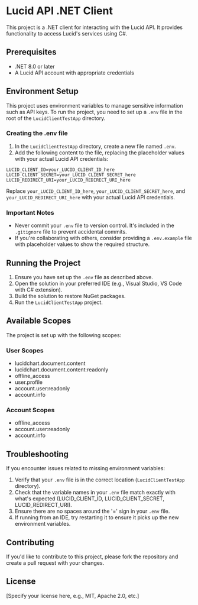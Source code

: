 # Lucid API .NET Client

This project is a .NET client for interacting with the Lucid API. It provides functionality to access Lucid's services using C#.

## Prerequisites

- .NET 8.0 or later
- A Lucid API account with appropriate credentials

## Environment Setup

This project uses environment variables to manage sensitive information such as API keys. To run the project, you need to set up a `.env` file in the root of the `LucidClientTestApp` directory.

### Creating the .env file

1. In the `LucidClientTestApp` directory, create a new file named `.env`.
2. Add the following content to the file, replacing the placeholder values with your actual Lucid API credentials:

```
LUCID_CLIENT_ID=your_LUCID_CLIENT_ID_here
LUCID_CLIENT_SECRET=your_LUCID_CLIENT_SECRET_here
LUCID_REDIRECT_URI=your_LUCID_REDIRECT_URI_here
```

Replace `your_LUCID_CLIENT_ID_here`, `your_LUCID_CLIENT_SECRET_here`, and `your_LUCID_REDIRECT_URI_here` with your actual Lucid API credentials.

### Important Notes

- Never commit your `.env` file to version control. It's included in the `.gitignore` file to prevent accidental commits.
- If you're collaborating with others, consider providing a `.env.example` file with placeholder values to show the required structure.

## Running the Project

1. Ensure you have set up the `.env` file as described above.
2. Open the solution in your preferred IDE (e.g., Visual Studio, VS Code with C# extension).
3. Build the solution to restore NuGet packages.
4. Run the `LucidClientTestApp` project.

## Available Scopes

The project is set up with the following scopes:

### User Scopes
- lucidchart.document.content
- lucidchart.document.content:readonly
- offline_access
- user.profile
- account.user:readonly
- account.info

### Account Scopes
- offline_access
- account.user:readonly
- account.info

## Troubleshooting

If you encounter issues related to missing environment variables:

1. Verify that your `.env` file is in the correct location (`LucidClientTestApp` directory).
2. Check that the variable names in your `.env` file match exactly with what's expected (LUCID_CLIENT_ID, LUCID_CLIENT_SECRET, LUCID_REDIRECT_URI).
3. Ensure there are no spaces around the '=' sign in your `.env` file.
4. If running from an IDE, try restarting it to ensure it picks up the new environment variables.

## Contributing

If you'd like to contribute to this project, please fork the repository and create a pull request with your changes.

## License

[Specify your license here, e.g., MIT, Apache 2.0, etc.]